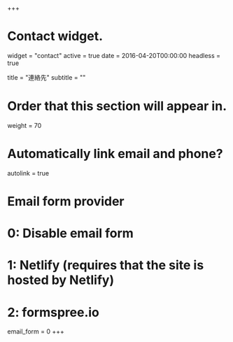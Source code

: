 +++
# Contact widget.
widget = "contact"
active = true
date = 2016-04-20T00:00:00
headless = true

title = "連絡先"
subtitle = ""

# Order that this section will appear in.
weight = 70

# Automatically link email and phone?
autolink = true

# Email form provider
#   0: Disable email form
#   1: Netlify (requires that the site is hosted by Netlify)
#   2: formspree.io
email_form = 0
+++

